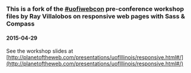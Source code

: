 ### This is a fork of the [\#uofiwebcon](http://webcon.illinois.edu) pre-conference workshop files by Ray Villalobos on responsive web pages with Sass & Compass
#### 2015-04-29

See the workshop slides at [http://planetoftheweb.com/presentations/uofIllinois/responsive.html#/](http://planetoftheweb.com/presentations/uofIllinois/responsive.html#/)
